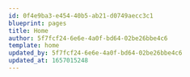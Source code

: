 ```yaml
---
id: 0f4e9ba3-e454-40b5-ab21-d0749aecc3c1
blueprint: pages
title: Home
author: 5f7fcf24-6e6e-4a0f-bd64-02be26bbe4c6
template: home
updated_by: 5f7fcf24-6e6e-4a0f-bd64-02be26bbe4c6
updated_at: 1657015248
---
```

